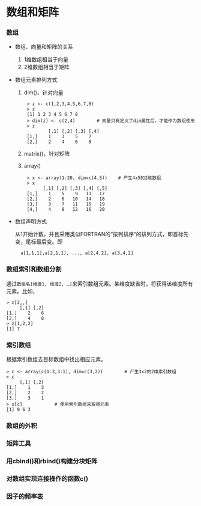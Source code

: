 # 数组和矩阵
### 数组
* 数组、向量和矩阵的关系

    1. 1维数组相当于向量
    2. 2维数组相当于矩阵

* 数组元素排列方式

    1. dim()，针对向量
    
            > z <- c(1,2,3,4,5,6,7,8)            > z            [1] 1 2 3 4 5 6 7 8            > dim(z) <- c(2,4)        # 向量只有定义了dim属性后，才能作为数组使用            > z                    [,1] [,2] [,3] [,4]            [1,]    1    3    5    7            [2,]    2    4    6    8
    
    2. matrix()，针对矩阵
    
    
    
    3. array()
    
            > x <- array(1:20, dim=c(4,5))    # 产生4x5的2维数组            > x                  [,1] [,2] [,3] [,4] [,5]            [1,]    1    5    9   13   17            [2,]    2    6   10   14   18            [3,]    3    7   11   15   19            [4,]    4    8   12   16   20

* 数组声明方式

    从1开始计数，并且采用类似FORTRAN的“按列排序”的排列方式，即首标先变，尾标最后变。即
        
        a[1,1,1],a[2,1,1], ..., a[2,4,2], a[3,4,2]
        
### 数组索引和数组分割
通过`数组名[维度1, 维度2, …]`来索引数组元素。某维度缺省时，将获得该维度所有元素。比如，

    > z[2,,]         [,1] [,2]    [1,]    2    6    [2,]    4    8    > z[1,2,2]    [1] 7
### 索引数组
根据索引数组去目标数组中找出相应元素。
    > c <- array(c(1:3,3:1), dim=c(3,2))        # 产生3x2的2维索引数组    > c         [,1] [,2]    [1,]    1    3    [2,]    2    2    [3,]    3    1    > x[c]            # 使用索引数组来取得元素    [1] 9 6 3
### 数组的外积
### 矩阵工具
### 用cbind()和rbind()构建分块矩阵
### 对数组实现连接操作的函数c()
### 因子的频率表